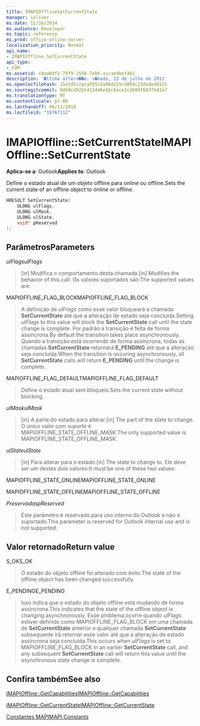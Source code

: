 ```yaml
---
title: IMAPIOfflineSetCurrentState
manager: soliver
ms.date: 11/16/2014
ms.audience: Developer
ms.topic: reference
ms.prod: office-online-server
localization_priority: Normal
api_name:
- IMAPIOffline.SetCurrentState
api_type:
- COM
ms.assetid: c0aa0df2-79f9-2558-7eb6-accae9bef4b2
description: '�ltima altera��o: s�bado, 23 de julho de 2011'
ms.openlocfilehash: 15e2d5c2aca595c3a06d215cd069c23da3e48125
ms.sourcegitcommit: 9d60cd82b5413446e5bc8ace2cd689f683fb41a7
ms.translationtype: MT
ms.contentlocale: pt-BR
ms.lasthandoff: 06/11/2018
ms.locfileid: "19767112"
---
```

# <a name="imapiofflinesetcurrentstate"></a><span data-ttu-id="576ec-103">IMAPIOffline::SetCurrentState</span><span class="sxs-lookup"><span data-stu-id="576ec-103">IMAPIOffline::SetCurrentState</span></span>

  
  
<span data-ttu-id="576ec-104">**Aplica-se a**: Outlook</span><span class="sxs-lookup"><span data-stu-id="576ec-104">**Applies to**: Outlook</span></span> 
  
<span data-ttu-id="576ec-105">Define o estado atual de um objeto offline para online ou offline.</span><span class="sxs-lookup"><span data-stu-id="576ec-105">Sets the current state of an offline object to online or offline.</span></span>
  
```cpp
HRESULT SetCurrentState( 
    ULONG ulFlags, 
    ULONG ulMask, 
    ULONG ulState, 
    void* pReserved 
);
```

## <a name="parameters"></a><span data-ttu-id="576ec-106">Parâmetros</span><span class="sxs-lookup"><span data-stu-id="576ec-106">Parameters</span></span>

 <span data-ttu-id="576ec-107">_ulFlags_</span><span class="sxs-lookup"><span data-stu-id="576ec-107">_ulFlags_</span></span>
  
> <span data-ttu-id="576ec-108">[in] Modifica o comportamento desta chamada.</span><span class="sxs-lookup"><span data-stu-id="576ec-108">[in] Modifies the behavior of this call.</span></span> <span data-ttu-id="576ec-109">Os valores suportados são:</span><span class="sxs-lookup"><span data-stu-id="576ec-109">The supported values are:</span></span>
    
<span data-ttu-id="576ec-110">MAPIOFFLINE_FLAG_BLOCK</span><span class="sxs-lookup"><span data-stu-id="576ec-110">MAPIOFFLINE_FLAG_BLOCK</span></span>
  
> <span data-ttu-id="576ec-111">A definição de _ulFlags_ como esse valor bloqueará a chamada **SetCurrentState** até que a alteração de estado seja concluída.</span><span class="sxs-lookup"><span data-stu-id="576ec-111">Setting  _ulFlags_ to this value will block the **SetCurrentState** call until the state change is complete.</span></span> <span data-ttu-id="576ec-112">Por padrão a transição é feita de forma assíncrona.</span><span class="sxs-lookup"><span data-stu-id="576ec-112">By default the transition takes place asynchronously.</span></span> <span data-ttu-id="576ec-113">Quando a transição está ocorrendo de forma assíncrona, todas as chamadas **SetCurrentState** retornará **E_PENDING** até que a alteração seja concluída.</span><span class="sxs-lookup"><span data-stu-id="576ec-113">When the transition is occuring asynchronously, all **SetCurrentState** calls will return **E_PENDING** until the change is complete.</span></span> 
    
<span data-ttu-id="576ec-114">MAPIOFFLINE_FLAG_DEFAULT</span><span class="sxs-lookup"><span data-stu-id="576ec-114">MAPIOFFLINE_FLAG_DEFAULT</span></span>
  
> <span data-ttu-id="576ec-115">Define o estado atual sem bloqueio.</span><span class="sxs-lookup"><span data-stu-id="576ec-115">Sets the current state without blocking.</span></span>
    
 <span data-ttu-id="576ec-116">_ulMask_</span><span class="sxs-lookup"><span data-stu-id="576ec-116">_ulMask_</span></span>
  
> <span data-ttu-id="576ec-117">[in] A parte do estado para alterar.</span><span class="sxs-lookup"><span data-stu-id="576ec-117">[in] The part of the state to change.</span></span> <span data-ttu-id="576ec-118">O único valor com suporte é MAPIOFFLINE_STATE_OFFLINE_MASK.</span><span class="sxs-lookup"><span data-stu-id="576ec-118">The only supported value is MAPIOFFLINE_STATE_OFFLINE_MASK.</span></span>
    
 <span data-ttu-id="576ec-119">_ulState_</span><span class="sxs-lookup"><span data-stu-id="576ec-119">_ulState_</span></span>
  
> <span data-ttu-id="576ec-120">[in] Para alterar para o estado.</span><span class="sxs-lookup"><span data-stu-id="576ec-120">[in] The state to change to.</span></span> <span data-ttu-id="576ec-121">Ele deve ser um destes dois valores:</span><span class="sxs-lookup"><span data-stu-id="576ec-121">It must be one of these two values:</span></span>
    
<span data-ttu-id="576ec-122">MAPIOFFLINE_STATE_ONLINE</span><span class="sxs-lookup"><span data-stu-id="576ec-122">MAPIOFFLINE_STATE_ONLINE</span></span>
  
> 
    
<span data-ttu-id="576ec-123">MAPIOFFLINE_STATE_OFFLINE</span><span class="sxs-lookup"><span data-stu-id="576ec-123">MAPIOFFLINE_STATE_OFFLINE</span></span>
  
> 
    
 <span data-ttu-id="576ec-124">_Preservadas_</span><span class="sxs-lookup"><span data-stu-id="576ec-124">_pReserved_</span></span>
  
> <span data-ttu-id="576ec-125">Este parâmetro é reservado para uso interno do Outlook e não é suportado.</span><span class="sxs-lookup"><span data-stu-id="576ec-125">This parameter is reserved for Outlook internal use and is not supported.</span></span> 
    
## <a name="return-value"></a><span data-ttu-id="576ec-126">Valor retornado</span><span class="sxs-lookup"><span data-stu-id="576ec-126">Return value</span></span>

<span data-ttu-id="576ec-127">S_OK</span><span class="sxs-lookup"><span data-stu-id="576ec-127">S_OK</span></span>
  
> <span data-ttu-id="576ec-128">O estado do objeto offline foi alterado com êxito.</span><span class="sxs-lookup"><span data-stu-id="576ec-128">The state of the offline object has been changed successfully.</span></span>
    
<span data-ttu-id="576ec-129">E_PENDING</span><span class="sxs-lookup"><span data-stu-id="576ec-129">E_PENDING</span></span>
  
> <span data-ttu-id="576ec-130">Isso indica que o estado do objeto offline está mudando de forma assíncrona.</span><span class="sxs-lookup"><span data-stu-id="576ec-130">This indicates that the state of the offline object is changing asynchronously.</span></span> <span data-ttu-id="576ec-131">Esse problema ocorre quando _ulFlags_ estiver definido como MAPIOFFLINE_FLAG_BLOCK em uma chamada de **SetCurrentState** anterior e qualquer chamada **SetCurrentState** subsequente irá retornar esse valor até que a alteração de estado assíncrona seja concluída.</span><span class="sxs-lookup"><span data-stu-id="576ec-131">This occurs when  _ulFlags_ is set to MAPIOFFLINE_FLAG_BLOCK in an earlier **SetCurrentState** call, and any subsequent **SetCurrentState** call will return this value until the asynchronous state change is complete.</span></span> 
    
## <a name="see-also"></a><span data-ttu-id="576ec-132">Confira também</span><span class="sxs-lookup"><span data-stu-id="576ec-132">See also</span></span>



[<span data-ttu-id="576ec-133">IMAPIOffline::GetCapabilities</span><span class="sxs-lookup"><span data-stu-id="576ec-133">IMAPIOffline::GetCapabilities</span></span>](imapioffline-getcapabilities.md)
  
[<span data-ttu-id="576ec-134">IMAPIOffline::GetCurrentState</span><span class="sxs-lookup"><span data-stu-id="576ec-134">IMAPIOffline::GetCurrentState</span></span>](imapioffline-getcurrentstate.md)


[<span data-ttu-id="576ec-135">Constantes MAPI</span><span class="sxs-lookup"><span data-stu-id="576ec-135">MAPI Constants</span></span>](mapi-constants.md)


